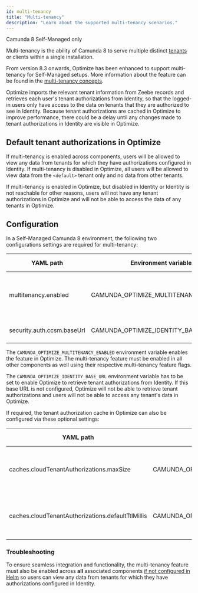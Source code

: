 ```yaml
---
id: multi-tenancy
title: "Multi-tenancy"
description: "Learn about the supported multi-tenancy scenarios."
---
```


<span class="badge badge--platform">Camunda 8 Self-Managed only</span>

Multi-tenancy is the ability of Camunda 8 to serve multiple distinct [tenants](/self-managed/components/management-identity/manage-tenants.md) or
clients within a single installation.

From version 8.3 onwards, Optimize has been enhanced to support multi-tenancy for Self-Managed setups. More information about
the feature can be found in the [multi-tenancy concepts](/components/concepts/multi-tenancy.md).

Optimize imports the relevant tenant information from Zeebe records and retrieves each user's tenant authorizations from Identity, so that the logged-in users only have access to the data on tenants that they are authorized to see in Identity. Because tenant authorizations are cached in Optimize to improve performance, there could be a delay until any changes made to tenant authorizations in Identity are visible in Optimize.

## Default tenant authorizations in Optimize

If multi-tenancy is enabled across components, users will be allowed to view any data from tenants for which they have authorizations configured in Identity.
If multi-tenancy is disabled in Optimize, all users will be allowed to view data from the `<default>` tenant only and no data from other tenants.

If multi-tenancy is enabled in Optimize, but disabled in Identity or Identity is not reachable for other reasons, users will not have any tenant authorizations in Optimize and will not be able to access the data of any tenants in Optimize.

## Configuration

In a Self-Managed Camunda 8 environment, the following two configurations settings are required for multi-tenancy:

| YAML path                  | Environment variable                  | Default value | Description                                              |
| -------------------------- | ------------------------------------- | ------------- | -------------------------------------------------------- |
| multitenancy.enabled       | CAMUNDA_OPTIMIZE_MULTITENANCY_ENABLED | false         | Enables the Camunda 8 multi-tenancy feature in Optimize. |
| security.auth.ccsm.baseUrl | CAMUNDA_OPTIMIZE_IDENTITY_BASE_URL    | null          | The base URL of Identity.                                |

The `CAMUNDA_OPTIMIZE_MULTITENANCY_ENABLED` environment variable enables the feature in Optimize. The multi-tenancy feature must be enabled in all other components as well using their respective multi-tenancy feature flags.

The `CAMUNDA_OPTIMIZE_IDENTITY_BASE_URL` environment variable has to be set to enable Optimize to retrieve tenant authorizations from Identity. If this base URL is not configured, Optimize will not be able to retrieve tenant authorizations and users will not be able to access any tenant's data in Optimize.

If required, the tenant authorization cache in Optimize can also be configured via these optional settings:

| YAML path                                         | Environment variable                                                           | Default value | Description                                                        |
| ------------------------------------------------- | ------------------------------------------------------------------------------ | ------------- | ------------------------------------------------------------------ |
| caches.cloudTenantAuthorizations.maxSize          | CAMUNDA_OPTIMIZE_CACHES_CLOUD_TENANT_AUTHORIZATIONS_MAX_SIZE                   | 10000         | The maximum size of the Camunda 8 tenant authorizations cache.     |
| caches.cloudTenantAuthorizations.defaultTtlMillis | CAMUNDA_OPTIMIZE_CACHES_CLOUD_TENANT_AUTHORIZATIONS_MIN_FETCH_INTERVAL_SECONDS | 300000        | The time in milliseconds the tenant authorizations will be cached. |

### Troubleshooting

To ensure seamless integration and functionality, the multi-tenancy feature must also be enabled across **all** associated components [if not configured in Helm](/self-managed/installation-methods/helm/configure/configure-multi-tenancy.md) so users can view any data from tenants for which they have authorizations configured in Identity.

